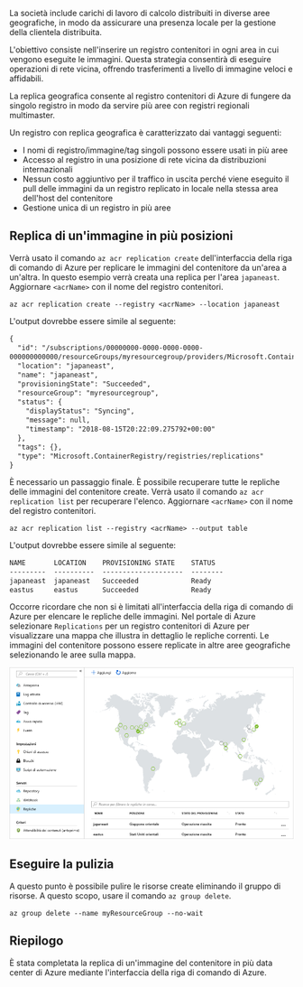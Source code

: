 La società include carichi di lavoro di calcolo distribuiti in diverse aree geografiche, in modo da assicurare una presenza locale per la gestione della clientela distribuita. 

L'obiettivo consiste nell'inserire un registro contenitori in ogni area in cui vengono eseguite le immagini. Questa strategia consentirà di eseguire operazioni di rete vicina, offrendo trasferimenti a livello di immagine veloci e affidabili. 

La replica geografica consente al registro contenitori di Azure di fungere da singolo registro in modo da servire più aree con registri regionali multimaster.

Un registro con replica geografica è caratterizzato dai vantaggi seguenti:

- I nomi di registro/immagine/tag singoli possono essere usati in più aree
- Accesso al registro in una posizione di rete vicina da distribuzioni internazionali
- Nessun costo aggiuntivo per il traffico in uscita perché viene eseguito il pull delle immagini da un registro replicato in locale nella stessa area dell'host del contenitore
- Gestione unica di un registro in più aree

## <a name="replicate-an-image-to-multiple-locations"></a>Replica di un'immagine in più posizioni

Verrà usato il comando `az acr replication create` dell'interfaccia della riga di comando di Azure per replicare le immagini del contenitore da un'area a un'altra. In questo esempio verrà creata una replica per l'area `japaneast`. Aggiornare `<acrName>` con il nome del registro contenitori.

```azurecli
az acr replication create --registry <acrName> --location japaneast
```

L'output dovrebbe essere simile al seguente:

```console
{
  "id": "/subscriptions/00000000-0000-0000-0000-000000000000/resourceGroups/myresourcegroup/providers/Microsoft.ContainerRegistry/registries/myACR0007/replications/japaneast",
  "location": "japaneast",
  "name": "japaneast",
  "provisioningState": "Succeeded",
  "resourceGroup": "myresourcegroup",
  "status": {
    "displayStatus": "Syncing",
    "message": null,
    "timestamp": "2018-08-15T20:22:09.275792+00:00"
  },
  "tags": {},
  "type": "Microsoft.ContainerRegistry/registries/replications"
}
```

È necessario un passaggio finale. È possibile recuperare tutte le repliche delle immagini del contenitore create. Verrà usato il comando `az acr replication list` per recuperare l'elenco. Aggiornare `<acrName>` con il nome del registro contenitori.

```azurecli
az acr replication list --registry <acrName> --output table
```

L'output dovrebbe essere simile al seguente:

```console
NAME       LOCATION    PROVISIONING STATE    STATUS
---------  ----------  --------------------  --------
japaneast  japaneast   Succeeded             Ready
eastus     eastus      Succeeded             Ready
```

Occorre ricordare che non si è limitati all'interfaccia della riga di comando di Azure per elencare le repliche delle immagini. Nel portale di Azure selezionare `Replications` per un registro contenitori di Azure per visualizzare una mappa che illustra in dettaglio le repliche correnti. Le immagini del contenitore possono essere replicate in altre aree geografiche selezionando le aree sulla mappa.

![Mappa di replica dei contenitori come visualizzata nel portale di Azure](../media/replication-map.png)

## <a name="clean-up"></a>Eseguire la pulizia
<!---TODO: Update for sandbox?--->

A questo punto è possibile pulire le risorse create eliminando il gruppo di risorse. A questo scopo, usare il comando `az group delete`.

```azurecli
az group delete --name myResourceGroup --no-wait
```

## <a name="summary"></a>Riepilogo

È stata completata la replica di un'immagine del contenitore in più data center di Azure mediante l'interfaccia della riga di comando di Azure. 